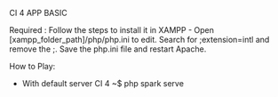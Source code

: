 CI 4 APP BASIC

Required :
    Follow the steps to install it in XAMPP -
        Open [xampp_folder_path]/php/php.ini to edit.
        Search for ;extension=intl and remove the ;.
        Save the php.ini file and restart Apache.

How to Play:
- With default server CI 4
    ~$ php spark serve

